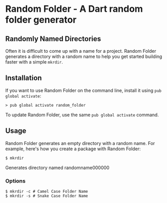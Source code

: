 # Random Folder - A Dart random folder generator

## Randomly Named Directories

Often it is difficult to come up with a name for a project. Random Folder generates a directory with a random name to help you get started building faster with a simple `mkrdir`.

## Installation

If you want to use Random Folder on the command line,
install it using `pub global activate`:

```console
> pub global activate random_folder
```

To update Random Folder, use the same `pub global activate` command.

## Usage

Random Folder generates an empty directory with a random name.
For example, here's how you create a package with Random Folder:

```console
$ mkrdir
```

Generates directory named randomname000000

### Options

```console
$ mkrdir -c # Camel Case Folder Name
$ mkrdir -s # Snake Case Folder Name
```
